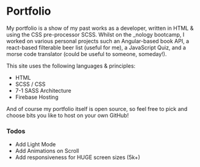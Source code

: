 # Portfolio

My portfolio is a show of my past works as a developer, written in HTML & using the CSS pre-processor SCSS.
Whilst on the _nology bootcamp, I worked on various personal projects such an Angular-based book API, a react-based filterable beer list (useful for me), a JavaScript Quiz, and a morse code translator (could be useful to someone, someday!).

This site uses the following languages & principles:

  - HTML
  - SCSS / CSS
  - 7-1 SASS Architecture
  - Firebase Hosting

And of course my portfolio itself is open source, so feel free to pick and choose bits you like to host on your own GitHub!

### Todos

 - Add Light Mode
 - Add Animations on Scroll
 - Add responsiveness for HUGE screen sizes (5k+)
